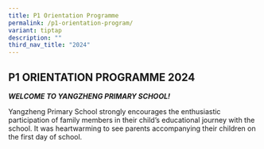 ```yaml
---
title: P1 Orientation Programme
permalink: /p1-orientation-program/
variant: tiptap
description: ""
third_nav_title: "2024"
---
```

<h2><strong>P1 ORIENTATION PROGRAMME 2024</strong></h2>
<p><strong><em>WELCOME TO YANGZHENG PRIMARY SCHOOL!</em></strong>
</p>
<p>Yangzheng Primary School strongly encourages the enthusiastic participation
of family members in their child’s educational journey with the school.
It was heartwarming to see parents accompanying their children on the first
day of school.</p>